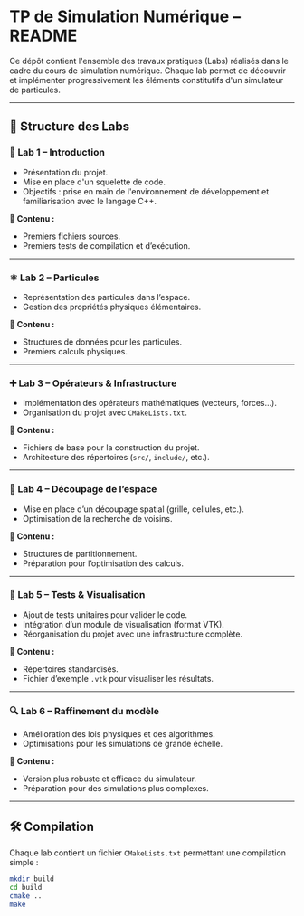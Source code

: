 # TP de Simulation Numérique – README

Ce dépôt contient l'ensemble des travaux pratiques (Labs) réalisés dans le cadre du cours de simulation numérique. Chaque lab permet de découvrir et implémenter progressivement les éléments constitutifs d'un simulateur de particules.

---

## 📁 Structure des Labs

### 🧪 Lab 1 – Introduction

- Présentation du projet.
- Mise en place d'un squelette de code.
- Objectifs : prise en main de l'environnement de développement et familiarisation avec le langage C++.

📂 **Contenu :**
- Premiers fichiers sources.
- Premiers tests de compilation et d’exécution.

---

### ⚛️ Lab 2 – Particules

- Représentation des particules dans l’espace.
- Gestion des propriétés physiques élémentaires.

📂 **Contenu :**
- Structures de données pour les particules.
- Premiers calculs physiques.

---

### ➕ Lab 3 – Opérateurs & Infrastructure

- Implémentation des opérateurs mathématiques (vecteurs, forces…).
- Organisation du projet avec `CMakeLists.txt`.

📂 **Contenu :**
- Fichiers de base pour la construction du projet.
- Architecture des répertoires (`src/`, `include/`, etc.).

---

### 🧩 Lab 4 – Découpage de l’espace

- Mise en place d’un découpage spatial (grille, cellules, etc.).
- Optimisation de la recherche de voisins.

📂 **Contenu :**
- Structures de partitionnement.
- Préparation pour l’optimisation des calculs.

---

### 🧪 Lab 5 – Tests & Visualisation

- Ajout de tests unitaires pour valider le code.
- Intégration d’un module de visualisation (format VTK).
- Réorganisation du projet avec une infrastructure complète.

📂 **Contenu :**
- Répertoires standardisés.
- Fichier d’exemple `.vtk` pour visualiser les résultats.

---

### 🔍 Lab 6 – Raffinement du modèle

- Amélioration des lois physiques et des algorithmes.
- Optimisations pour les simulations de grande échelle.

📂 **Contenu :**
- Version plus robuste et efficace du simulateur.
- Préparation pour des simulations plus complexes.

---

## 🛠️ Compilation

Chaque lab contient un fichier `CMakeLists.txt` permettant une compilation simple :

```bash
mkdir build
cd build
cmake ..
make
